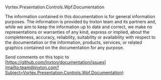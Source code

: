 ﻿Vortex.Presentation.Controls.Wpf.Documentation

The information contained in this documentation is for general information purposes. The information is provided by Inxton team and its partners and, while we aim to keep the information up to date and correct, we make no representations or warranties of any kind, express or implied, about the completeness, accuracy, reliability, suitability or availability with respect to the documentation or the information, products, services, or related graphics contained on the documentation for any purpose.


Send comments on this topic to [https://github.com/Inxton/documentation/issues](mailto:team@inxton.com?Subject=Vortex.Presentation.Controls.Wpf.Documentation)
